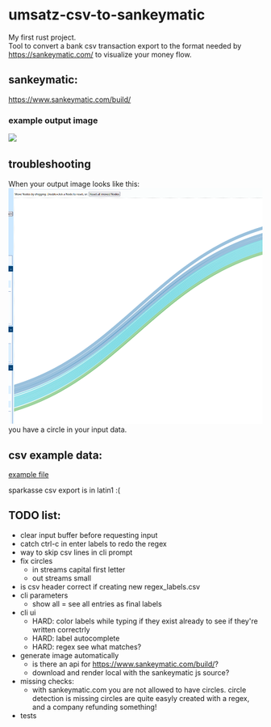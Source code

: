 # umsatz-csv-to-sankeymatic

My first rust project.  
Tool to convert a bank csv transaction export to the format needed by https://sankeymatic.com/ to visualize your money flow.

## sankeymatic:
https://www.sankeymatic.com/build/
### example output image
![](https://i.redd.it/q0dfzzlxc3n41.png)

## troubleshooting
When your output image looks like this:  
![](examples/output_with_loop.png)
you have a circle in your input data.

## csv example data:
[example file](data/transactions.csv)

sparkasse csv export is in latin1 :(


## TODO list:
- clear input buffer before requesting input
- catch ctrl-c in enter labels to redo the regex
- way to skip csv lines in cli prompt
- fix circles
    - in streams capital first letter 
    - out streams small
- is csv header correct if creating new regex_labels.csv
- cli parameters
    - show all = see all entries as final labels
- cli ui
    - HARD: color labels while typing if they exist already to see if they're written correctrly
    - HARD: label autocomplete
    - HARD: regex see what matches?
- generate image automatically
    - is there an api for https://www.sankeymatic.com/build/?
    - download and render local with the sankeymatic js source?
- missing checks:
    - with sankeymatic.com you are not allowed to have circles.
      circle detection is missing 
      circles are quite easyly created with a regex, and a company refunding something!
- tests
